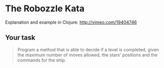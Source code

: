 # The Robozzle Kata

Explanation and example in Clojure: http://vimeo.com/19404746

## Your task

> Program a method that is able to decide if a level is completed, given the
> maximum number of moves allowed, the stars' positions and the commands for
> the ship.
